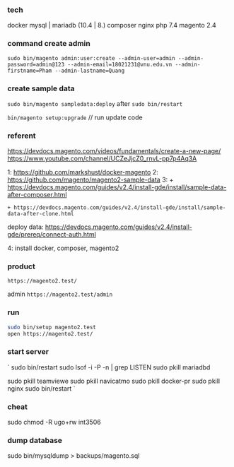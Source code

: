 ### tech
docker
mysql | mariadb (10.4 | 8.)
composer
nginx
php 7.4
magento 2.4

### command create admin
`sudo bin/magento admin:user:create --admin-user=admin --admin-password=admin@123 --admin-email=18021231@vnu.edu.vn --admin-firstname=Pham --admin-lastname=Quang`

### create sample data
`sudo bin/magento sampledata:deploy`
after
`sudo bin/restart`

`bin/magento setup:upgrade`   // run update code

### referent
https://devdocs.magento.com/videos/fundamentals/create-a-new-page/
https://www.youtube.com/channel/UCZeJjcZ0_rnvL-pp7p4Aq3A

1:  https://github.com/markshust/docker-magento
2:  https://github.com/magento/magento2-sample-data
3:
    + https://devdocs.magento.com/guides/v2.4/install-gde/install/sample-data-after-composer.html

    + https://devdocs.magento.com/guides/v2.4/install-gde/install/sample-data-after-clone.html


deploy data:
https://devdocs.magento.com/guides/v2.4/install-gde/prereq/connect-auth.html

4: install docker, composer, magento2

### product

`https://magento2.test/`

admin
`https://magento2.test/admin`

### run

```bash
sudo bin/setup magento2.test
open https://magento2.test/ 
```

### start server
`
sudo bin/restart
sudo lsof -i -P -n | grep LISTEN
sudo pkill mariadbd

sudo pkill teamviewe
sudo pkill navicatmo
sudo pkill docker-pr
sudo pkill nginx
sudo bin/restart
`

### cheat

sudo chmod -R ugo+rw int3506

### dump database

sudo bin/mysqldump > backups/magento.sql